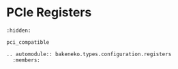 # PCIe Registers

```{toctree}
:hidden:

pci_compatible
```

```{eval-rst}
.. automodule:: bakeneko.types.configuration.registers
  :members:
```
